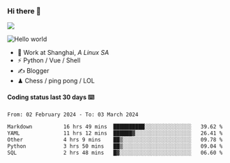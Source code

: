 ### Hi there 👋
![](https://komarev.com/ghpvc/?username=Xuhandsome)


<img src="https://github-readme-stats.vercel.app/api?username=XuHandsome&show_icons=true&theme=merko" alt="Hello world">

<br/>

- 🍻  Work at Shanghai, _A Linux SA_
- ⚡  Python / Vue / Shell
- ✍️  Blogger
- ♟  Chess / ping pong / LOL

#### Coding status last 30 days ⌨️

<!--START_SECTION:waka-->

```txt
From: 02 February 2024 - To: 03 March 2024

Markdown          16 hrs 49 mins  ██████████░░░░░░░░░░░░░░░   39.62 %
YAML              11 hrs 12 mins  ██████▓░░░░░░░░░░░░░░░░░░   26.41 %
Other             4 hrs 9 mins    ██▒░░░░░░░░░░░░░░░░░░░░░░   09.78 %
Python            3 hrs 50 mins   ██▒░░░░░░░░░░░░░░░░░░░░░░   09.04 %
SQL               2 hrs 48 mins   █▓░░░░░░░░░░░░░░░░░░░░░░░   06.60 %
```

<!--END_SECTION:waka-->
